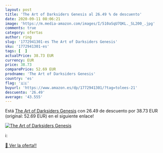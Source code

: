 ```yaml
---
layout: post
title: 'The Art of Darksiders Genesis al 26.49 % de descuento'
date: 2020-09-11 08:06:21
image: 'https://m.media-amazon.com/images/I/510aSqU7QKL._SL200_.jpg'
comments: true
category: ofertas
author: ring
slug: '1772941301-es The Art of Darksiders Genesis'
sku: '1772941301-es'
tags: [  ]
actualPrice: 38.73 EUR
currency: EUR
price: 38.73
comparePrice: 52.69 EUR
prodname: 'The Art of Darksiders Genesis'
country: 'es'
flag: '🇪🇸'
buyurl: 'https://www.amazon.es/dp/1772941301/?tag=tolees-21'
descuento: '26.49'
average: '43.555'
---
```


Está [The Art of Darksiders Genesis](https://www.amazon.es/dp/1772941301/?tag=tolees-21) con 26.49 de descuento por 38.73 EUR (original: 52.69 EUR) en el siguiente enlace!

[![The Art of Darksiders Genesis](https://m.media-amazon.com/images/I/510aSqU7QKL._SL200_.jpg)](https://www.amazon.es/dp/1772941301/?tag=tolees-21)

ℹ️:


[🛒 Ver la oferta!!](https://www.amazon.es/dp/1772941301/?tag=tolees-21)
